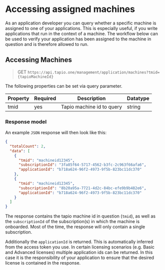
# Accessing assigned machines

As an application developer you can query whether a specific machine is assigned to one of your applications. This is especially useful, if you write applications that run in the context of a machine. The workflow below can be used to verify your application has been assigned to the machine in question and is therefore allowed to run.

## Accessing Machines

> GET `https://api.tapio.one/management/application/machines?tmid={tapioMachineId}`

The following properties can be set via query parameter.

| Property | Required | Description                                                           | Datatype |
| -------- | ---------| --------------------------------------------------------------------- | -------- |
| tmid     | yes      |  Tapio machine id to query                                            | string   |

### Response model

An example `JSON` response will then look like this:

``` json
{
  "totalCount": 2,
  "data": [
    {
      "tmid": "machineid12345",
      "subscriptionId": "3fa85f64-5717-4562-b3fc-2c963f66afa6",
      "applicationId": "b718a624-96f2-4973-9f5b-823bc11dc370"
    },
    {
      "tmid": "machineid12345",
      "subscriptionId": "8b20a95a-7721-4d2c-84bc-efe9b9b482e6",
      "applicationId": "b718a624-96f2-4973-9f5b-823bc11dc370"
    }
  ]
}
```
The response contains the tapio machine id in question (`tmid`), as well as the `subscriptionId` of the subscription(s) in which the machine is onboarded. Most of the time, the response will only contain a single subscription. 

Additionally the `applicationId` is returned. This is automatically inferred from the access token you use. In certain licensing scenarios (e.g. Basic and Advanced licenses) multiple application ids can be returned. In this case it is the responsibility of your application to ensure that the desired license is contained in the response.
